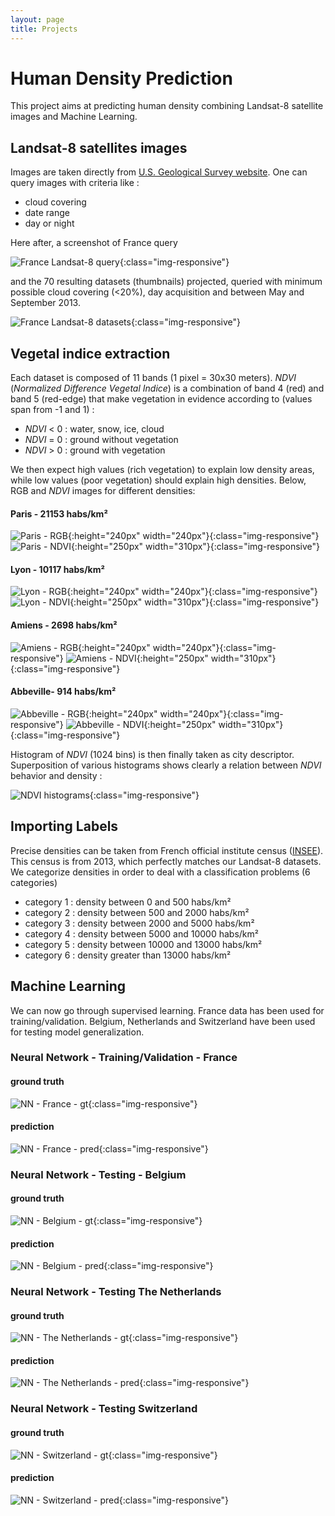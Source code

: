 ```yaml
---
layout: page
title: Projects
---
```


# Human Density Prediction
This project aims at predicting human density combining Landsat-8 satellite images and Machine Learning.

## Landsat-8 satellites images
Images are taken directly from [U.S. Geological Survey website](http://earthexplorer.usgs.gov/).
One can query images with criteria like :
* cloud covering
* date range
* day or night

Here after, a screenshot of France query

![France Landsat-8 query](/assets/images/human_density_prediction/france-selection.png){:class="img-responsive"}

and the 70 resulting datasets (thumbnails) projected, queried with minimum possible cloud covering (<20%), day acquisition and between May and September 2013.

![France Landsat-8 datasets](/assets/images/human_density_prediction/covering-selection.png){:class="img-responsive"}

## Vegetal indice extraction

Each dataset is composed of 11 bands (1 pixel = 30x30 meters). 
*NDVI* (*Normalized Difference Vegetal Indice*) is a combination of band 4 (red) and band 5 (red-edge) that make vegetation in evidence according to (values span from -1 and 1) :

* *NDVI* < 0 : water, snow, ice, cloud
* *NDVI* = 0 : ground without vegetation
* *NDVI* > 0 : ground with vegetation

We then expect high values (rich vegetation) to explain low density areas, while low values (poor vegetation) should explain high densities. Below, RGB and *NDVI* images for different densities:

#### Paris - 21153 habs/km²
![Paris - RGB](/assets/images/human_density_prediction/07_rgb_Paris.png){:height="240px" width="240px"}{:class="img-responsive"}
![Paris - NDVI](/assets/images/human_density_prediction/07_ndvi_Paris_colormap.png){:height="250px" width="310px"}{:class="img-responsive"}

#### Lyon - 10117 habs/km²
![Lyon - RGB](/assets/images/human_density_prediction/07_rgb_Lyon.png){:height="240px" width="240px"}{:class="img-responsive"}
![Lyon - NDVI](/assets/images/human_density_prediction/07_ndvi_Lyon_colormap.png){:height="250px" width="310px"}{:class="img-responsive"}

#### Amiens - 2698 habs/km²
![Amiens - RGB](/assets/images/human_density_prediction/07_rgb_Amiens.png){:height="240px" width="240px"}{:class="img-responsive"}
![Amiens - NDVI](/assets/images/human_density_prediction/07_ndvi_Amiens_colormap.png){:height="250px" width="310px"}{:class="img-responsive"}

#### Abbeville- 914 habs/km²
![Abbeville - RGB](/assets/images/human_density_prediction/07_rgb_Abbeville.png){:height="240px" width="240px"}{:class="img-responsive"}
![Abbeville - NDVI](/assets/images/human_density_prediction/07_ndvi_Abbeville_colormap.png){:height="250px" width="310px"}{:class="img-responsive"}

Histogram of *NDVI* (1024 bins) is then finally taken as city descriptor. Superposition of various histograms shows clearly a relation between
*NDVI* behavior and density :

![NDVI histograms](/assets/images/human_density_prediction/ndvi_categorie.png){:class="img-responsive"}

## Importing Labels

Precise densities can be taken from French official institute census ([INSEE](http://www.insee.fr/fr/ppp/bases-de-donnees/recensement/populations-legales/pages2015/zip/HIST_POP_COM_RP13.zip)). This census is from 2013, which perfectly matches our Landsat-8 datasets. 
We categorize densities in order to deal with a classification problems (6 categories)

- category 1 : density between 0 and 500 habs/km²
- category 2 : density between 500 and 2000 habs/km²
- category 3 : density between 2000 and 5000 habs/km²
- category 4 : density between 5000 and 10000 habs/km²
- category 5 : density between 10000 and 13000 habs/km²
- category 6 : density greater than 13000 habs/km²

## Machine Learning

We can now go through supervised learning. 
France data has been used for training/validation.
Belgium, Netherlands and Switzerland have been used for testing model generalization.

### Neural Network - Training/Validation - France

#### ground truth
![NN - France - gt](/assets/images/human_density_prediction/France/nn/density_ground_truth.png){:class="img-responsive"}
#### prediction
![NN - France - pred](/assets/images/human_density_prediction/France/nn/density_classification.png){:class="img-responsive"}

### Neural Network - Testing - Belgium

#### ground truth
![NN - Belgium - gt](/assets/images/human_density_prediction/Belgique/nn/density_ground_truth.png){:class="img-responsive"}
#### prediction
![NN - Belgium - pred](/assets/images/human_density_prediction/Belgique/nn/density_classification.png){:class="img-responsive"}

### Neural Network - Testing The Netherlands

#### ground truth
![NN - The Netherlands - gt](/assets/images/human_density_prediction/Pays-Bas/nn/density_ground_truth.png){:class="img-responsive"}
#### prediction
![NN - The Netherlands - pred](/assets/images/human_density_prediction/Pays-Bas/nn/density_classification.png){:class="img-responsive"}

### Neural Network - Testing Switzerland

#### ground truth
![NN - Switzerland - gt](/assets/images/human_density_prediction/Suisse/nn/density_ground_truth.png){:class="img-responsive"}
#### prediction
![NN - Switzerland - pred](/assets/images/human_density_prediction/Suisse/nn/density_classification.png){:class="img-responsive"}



